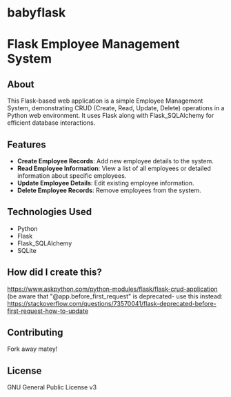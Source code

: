 # babyflask
# Flask Employee Management System

## About
This Flask-based web application is a simple Employee Management System, demonstrating CRUD (Create, Read, Update, Delete) operations in a Python web environment. It uses Flask along with Flask_SQLAlchemy for efficient database interactions.

## Features
- **Create Employee Records**: Add new employee details to the system.
- **Read Employee Information**: View a list of all employees or detailed information about specific employees.
- **Update Employee Details**: Edit existing employee information.
- **Delete Employee Records**: Remove employees from the system.

## Technologies Used
- Python
- Flask
- Flask_SQLAlchemy
- SQLite

## How did I create this?
https://www.askpython.com/python-modules/flask/flask-crud-application
(be aware that "@app.before_first_request" is deprecated- use this instead: https://stackoverflow.com/questions/73570041/flask-deprecated-before-first-request-how-to-update

## Contributing
Fork away matey!

## License
GNU General Public License v3
